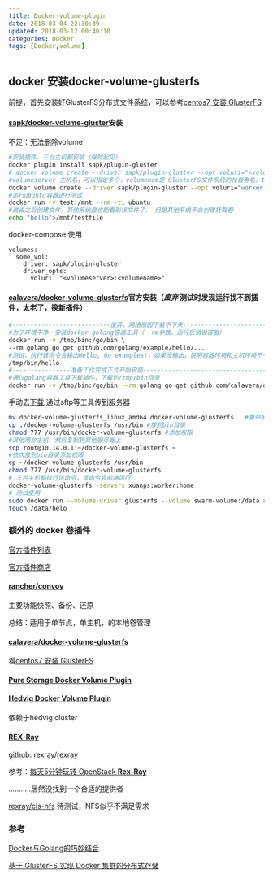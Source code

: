 ```yaml
---
title: Docker-volume-plugin
date: 2018-03-04 22:30:39
updated: 2018-03-12 00:40:10
categories: Docker
tags: [Docker,volume]
---
```


## docker 安装docker-volume-glusterfs

前提，首先安装好GlusterFS分布式文件系统，可以参考[centos7 安装 GlusterFS]()

#### [sapk/docker-volume-gluster](https://github.com/sapk/docker-volume-gluster)安装

不足：无法删除volume

```bash
#安装插件，三台主机都安装（保险起见）
docker plugin install sapk/plugin-gluster
# docker volume create --driver sapk/plugin-gluster --opt voluri="<volumeserver>,<otherserver>,<otheroptionalserver>:<volumename>" --name test
#volumeserver 主机名，可以指定多个，volumenam是 GlusterFS文件系统的挂载劵名，test是swarm挂载卷名
docker volume create --driver sapk/plugin-gluster --opt voluri="worker,home,xuanps:swarm-volume" --name test
#运行ubuntu容器进行测试
docker run -v test:/mnt --rm -ti ubuntu
#进去之后创建文件，其他系统盘也能看到该文件了， 但是其他系统不会创建挂载卷
echo "hello">/mnt/testfile

```

docker-compose 使用

```properties
volumes:
  some_vol:
    driver: sapk/plugin-gluster
    driver_opts:
      voluri: "<volumeserver>:<volumename>"
```



#### [calavera/docker-volume-glusterfs](https://github.com/calavera/docker-volume-glusterfs)官方安装（***废弃***   测试时发现运行找不到插件，太老了，换新插件）

```bash
#---------------------------废弃，网络原因下载不下来--------------------------------
#为了环境干净，安装docker golang容器工具（--rm参数，运行后销毁容器）
docker run -v /tmp/bin:/go/bin \
--rm golang go get github.com/golang/example/hello/...
#测试，执行该命令会输出Hello, Go examples!，如果没输出，说明容器环境和主机环境不一致
/tmp/bin/hello
#----------------准备工作完成正式开始安装---------------------------------------------------------
#通过golang容器工具下载插件，下载到/tmp/bin目录
docker run -v /tmp/bin:/go/bin --rm golang go get github.com/calavera/docker-volume-glusterfs
```

手动去[下载](https://github.com/calavera/docker-volume-glusterfs/releases),通过sftp等工具传到服务器

```bash
mv docker-volume-glusterfs_linux_amd64 docker-volume-glusterfs   #重命名
cp ./docker-volume-glusterfs /usr/bin #放到bin目录
chmod 777 /usr/bin/docker-volume-glusterfs #添加权限
#其他两台主机，然后复制到其他服务器上
scp root@10.14.0.1:~/docker-volume-glusterfs ~
#依次放到bin目录添加权限
cp ~/docker-volume-glusterfs /usr/bin 
chmod 777 /usr/bin/docker-volume-glusterfs
# 三台主机都执行该命令，该命令会前端运行
docker-volume-glusterfs -servers xuanps:worker:home
# 测试使用
sudo docker run --volume-driver glusterfs --volume swarm-volume:/data alpine ash
touch /data/helo
```

### 额外的 docker 卷插件

[官方插件列表](https://docs.docker.com/engine/extend/legacy_plugins/#volume-plugins)

[官方插件商店](https://store.docker.com/search?category=volume&q=&type=plugin)

#### [rancher/convoy](https://github.com/rancher/convoy)

主要功能快照、备份、还原

总结：适用于单节点，单主机，的本地卷管理

#### [calavera/**docker-volume-glusterfs**](https://github.com/calavera/docker-volume-glusterfs)

看[centos7 安装 GlusterFS]()

#### [Pure Storage Docker Volume Plugin](https://store.docker.com/plugins/pure-docker-volume-plugin?tab=description)

#### [Hedvig Docker Volume Plugin](https://store.docker.com/plugins/hedvig-docker-volume-plugin)

依赖于hedvig cluster

#### [REX-Ray](https://rexray.readthedocs.io/en/stable/user-guide/schedulers/docker/plug-ins/)

github: [rexray/rexray](https://github.com/rexray/rexray)

参考：[每天5分钟玩转 OpenStack **Rex-Ray**](https://www.ibm.com/developerworks/community/blogs/132cfa78-44b0-4376-85d0-d3096cd30d3f/entry/Swarm_%E5%A6%82%E4%BD%95%E5%AD%98%E5%82%A8%E6%95%B0%E6%8D%AE_%E6%AF%8F%E5%A4%A95%E5%88%86%E9%92%9F%E7%8E%A9%E8%BD%AC_Docker_%E5%AE%B9%E5%99%A8%E6%8A%80%E6%9C%AF_103?lang=en)

...........居然没找到一个合适的提供者

[rexray/cis-nfs](https://github.com/rexray/csi-nfs)  待测试，NFS似乎不满足需求



### 参考

[Docker与Golang的巧妙结合](https://yq.aliyun.com/articles/225444)

[基于 GlusterFS 实现 Docker 集群的分布式存储](https://www.ibm.com/developerworks/cn/opensource/os-cn-glusterfs-docker-volume/index.html)

